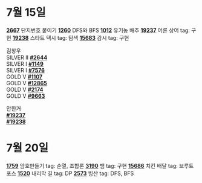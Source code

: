 # 7월 15일 

[**2667**](https://www.acmicpc.net/problem/2667) 단지번호 붙이기  [**1260**](https://www.acmicpc.net/problem/1260) DFS와 BFS  [**1012**](https://www.acmicpc.net/problem/1012) 유기농 배추  [**19237**](https://www.acmicpc.net/problem/19237) 어른 상어 tag: 구현 [**19238**](https://www.acmicpc.net/problem/19238)  스타트 택시 tag: 탐색  [**15683**](https://www.acmicpc.net/problem/15683) 감시 tag: 구현

김창우   
SILVER II [**#2644**](https://www.acmicpc.net/problem/2644)  
SILVER I  [**#1149**](https://www.acmicpc.net/problem/1149)  
SILVER I  [**#7576**](https://www.acmicpc.net/problem/7576)  
GOLD V    [**#1107**](https://www.acmicpc.net/problem/1107)  
GOLD V    [**#12865**](https://www.acmicpc.net/problem/12865)  
GOLD V    [**#2174**](https://www.acmicpc.net/problem/2174)  
GOLD V    [**#9663**](https://www.acmicpc.net/problem/9663)  

안한거   
[**#19237**](https://www.acmicpc.net/problem/19237)   
[**#19238**](https://www.acmicpc.net/problem/19238)   

# 7월 20일   

[**1759**](https://www.acmicpc.net/problem/1759) 암호만들기 tag: 순열, 조합론 [**3190**](https://www.acmicpc.net/problem/3190) 뱀 tag: 구현 [**15686**](https://www.acmicpc.net/problem/15686) 치킨 배달 tag: 브루트 포스 [**1520**](https://www.acmicpc.net/problem/1520) 내리막 길 tag: DP [**2573**](https://www.acmicpc.net/problem/2573) 빙산 tag: DFS, BFS       


